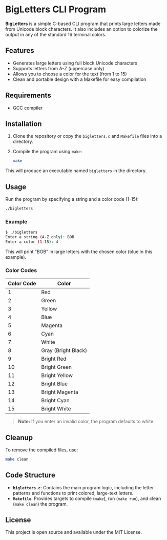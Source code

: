 # BigLetters CLI Program

**BigLetters** is a simple C-based CLI program that prints large letters made from Unicode block characters. It also includes an option to colorize the output in any of the standard 16 terminal colors.

## Features

- Generates large letters using full block Unicode characters
- Supports letters from A-Z (uppercase only)
- Allows you to choose a color for the text (from 1 to 15)
- Clean and portable design with a Makefile for easy compilation

## Requirements

- GCC compiler

## Installation

1. Clone the repository or copy the `bigletters.c` and `Makefile` files into a directory.
2. Compile the program using `make`:

   ```bash
   make
   ```

This will produce an executable named `bigletters` in the directory.

## Usage

Run the program by specifying a string and a color code (1-15):

```bash
./bigletters
```

### Example

```bash
$ ./bigletters
Enter a string (A-Z only): BOB
Enter a color (1-15): 4
```

This will print "BOB" in large letters with the chosen color (blue in this example).

### Color Codes

| Color Code | Color          |
|------------|----------------|
| 1          | Red            |
| 2          | Green          |
| 3          | Yellow         |
| 4          | Blue           |
| 5          | Magenta        |
| 6          | Cyan           |
| 7          | White          |
| 8          | Gray (Bright Black) |
| 9          | Bright Red     |
| 10         | Bright Green   |
| 11         | Bright Yellow  |
| 12         | Bright Blue    |
| 13         | Bright Magenta |
| 14         | Bright Cyan    |
| 15         | Bright White   |

> **Note:** If you enter an invalid color, the program defaults to white.

## Cleanup

To remove the compiled files, use:

```bash
make clean
```

## Code Structure

- **`bigletters.c`**: Contains the main program logic, including the letter patterns and functions to print colored, large-text letters.
- **`Makefile`**: Provides targets to compile (`make`), run (`make run`), and clean (`make clean`) the program.

## License

This project is open source and available under the MIT License.
